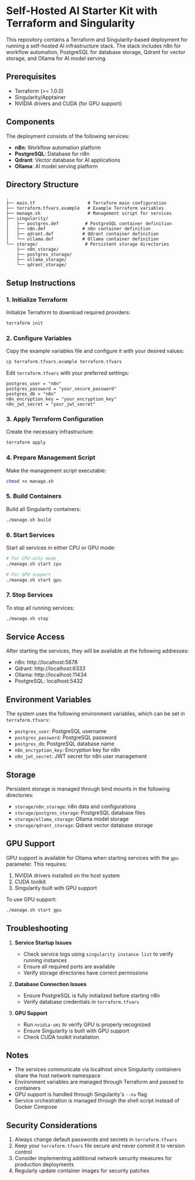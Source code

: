 # Self-Hosted AI Starter Kit with Terraform and Singularity

This repository contains a Terraform and Singularity-based deployment for running a self-hosted AI infrastructure stack. The stack includes n8n for workflow automation, PostgreSQL for database storage, Qdrant for vector storage, and Ollama for AI model serving.

## Prerequisites

- Terraform (>= 1.0.0)
- Singularity/Apptainer
- NVIDIA drivers and CUDA (for GPU support)

## Components

The deployment consists of the following services:

- **n8n**: Workflow automation platform
- **PostgreSQL**: Database for n8n
- **Qdrant**: Vector database for AI applications
- **Ollama**: AI model serving platform

## Directory Structure

```
.
├── main.tf                    # Terraform main configuration
├── terraform.tfvars.example   # Example Terraform variables
├── manage.sh                  # Management script for services
├── singularity/
│   ├── postgres.def          # PostgreSQL container definition
│   ├── n8n.def              # n8n container definition
│   ├── qdrant.def           # Qdrant container definition
│   └── ollama.def           # Ollama container definition
└── storage/                  # Persistent storage directories
    ├── n8n_storage/
    ├── postgres_storage/
    ├── ollama_storage/
    └── qdrant_storage/
```

## Setup Instructions

### 1. Initialize Terraform

Initialize Terraform to download required providers:

```bash
terraform init
```

### 2. Configure Variables

Copy the example variables file and configure it with your desired values:

```bash
cp terraform.tfvars.example terraform.tfvars
```

Edit `terraform.tfvars` with your preferred settings:

```hcl
postgres_user = "n8n"
postgres_password = "your_secure_password"
postgres_db = "n8n"
n8n_encryption_key = "your_encryption_key"
n8n_jwt_secret = "your_jwt_secret"
```

### 3. Apply Terraform Configuration

Create the necessary infrastructure:

```bash
terraform apply
```

### 4. Prepare Management Script

Make the management script executable:

```bash
chmod +x manage.sh
```

### 5. Build Containers

Build all Singularity containers:

```bash
./manage.sh build
```

### 6. Start Services

Start all services in either CPU or GPU mode:

```bash
# For CPU-only mode
./manage.sh start cpu

# For GPU support
./manage.sh start gpu
```

### 7. Stop Services

To stop all running services:

```bash
./manage.sh stop
```

## Service Access

After starting the services, they will be available at the following addresses:

- n8n: http://localhost:5678
- Qdrant: http://localhost:6333
- Ollama: http://localhost:11434
- PostgreSQL: localhost:5432

## Environment Variables

The system uses the following environment variables, which can be set in `terraform.tfvars`:

- `postgres_user`: PostgreSQL username
- `postgres_password`: PostgreSQL password
- `postgres_db`: PostgreSQL database name
- `n8n_encryption_key`: Encryption key for n8n
- `n8n_jwt_secret`: JWT secret for n8n user management

## Storage

Persistent storage is managed through bind mounts in the following directories:

- `storage/n8n_storage`: n8n data and configurations
- `storage/postgres_storage`: PostgreSQL database files
- `storage/ollama_storage`: Ollama model storage
- `storage/qdrant_storage`: Qdrant vector database storage

## GPU Support

GPU support is available for Ollama when starting services with the `gpu` parameter. This requires:

1. NVIDIA drivers installed on the host system
2. CUDA toolkit
3. Singularity built with GPU support

To use GPU support:

```bash
./manage.sh start gpu
```

## Troubleshooting

1. **Service Startup Issues**
   - Check service logs using `singularity instance list` to verify running instances
   - Ensure all required ports are available
   - Verify storage directories have correct permissions

2. **Database Connection Issues**
   - Ensure PostgreSQL is fully initialized before starting n8n
   - Verify database credentials in `terraform.tfvars`

3. **GPU Support**
   - Run `nvidia-smi` to verify GPU is properly recognized
   - Ensure Singularity is built with GPU support
   - Check CUDA toolkit installation

## Notes

- The services communicate via localhost since Singularity containers share the host network namespace
- Environment variables are managed through Terraform and passed to containers
- GPU support is handled through Singularity's `--nv` flag
- Service orchestration is managed through the shell script instead of Docker Compose

## Security Considerations

1. Always change default passwords and secrets in `terraform.tfvars`
2. Keep your `terraform.tfvars` file secure and never commit it to version control
3. Consider implementing additional network security measures for production deployments
4. Regularly update container images for security patches
